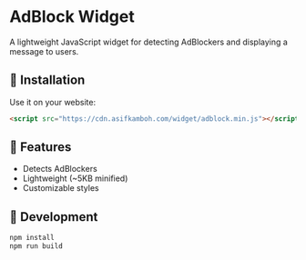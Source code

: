 # AdBlock Widget

A lightweight JavaScript widget for detecting AdBlockers and displaying a message to users.

## 🚀 Installation
Use it on your website:
```html
<script src="https://cdn.asifkamboh.com/widget/adblock.min.js"></script>
```

## 📌 Features
- Detects AdBlockers
- Lightweight (~5KB minified)
- Customizable styles

## 🔧 Development
```sh
npm install
npm run build
```
